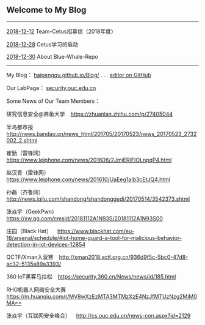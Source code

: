 ## Welcome to My Blog
---
[2018-12-12](./2018-12-12.jpg) Team-Cetus招募信（2018年度）

[2018-12-28](./2018-12-28.md) Cetus学习的启动

[2018-12-30](./2018-12-30.md) About Blue-Whale-Repo

----
My Blog：  [haipengqu.github.io/Blog/](https://haipengqu.github.io/Blog/)       .   .    .     [editor on GitHub](https://github.com/haipengqu/Blog/edit/master/README.md)  

Our LabPage：  [security.ouc.edu.cn](http://security.ouc.edu.cn)  

Some News of Our Team Members：  

研究信息安全@养鱼大学 &ensp;  https://zhuanlan.zhihu.com/p/27405044  

半岛都市报 &ensp;  http://news.bandao.cn/news_html/201705/20170523/news_20170523_2732002_2.shtml  

崔勤（雷锋网）&ensp; https://www.leiphone.com/news/201606/2JmjERIFIOLnpqP4.html  

赵汉青（雷锋网） &ensp;  https://www.leiphone.com/news/201610/UaEeg1aIb3cEtJQ4.html  

孙磊（齐鲁网） &ensp;    http://news.iqilu.com/shandong/shandonggedi/20170514/3542373.shtml  

张焱宇（GeekPwn） &ensp;  https://xw.qq.com/cmsid/20181112A1N93S/20181112A1N93S00  

庄园（Black Hat） &ensp;  https://www.blackhat.com/eu-18/arsenal/schedule/#iot-home-guard-a-tool-for-malicious-behavior-detection-in-iot-devices-12854  

QCTF/Xman入营赛 &ensp;  http://xman2018.xctf.org.cn/936d9f5c-5bc0-47d8-ac32-5135a89a3393/  

360 IoT黑客马拉松 &ensp; https://security.360.cn/News/news/id/185.html  

RHG机器人网络安全大赛 &ensp;  https://m.huanqiu.com/r/MV8wXzEzMTA3MTMzXzE4NzJfMTUzNzg2MjM0MA==  

张焱宇（互联网安全峰会） &ensp;  http://cs.ouc.edu.cn/news-con.aspx?id=2129  
